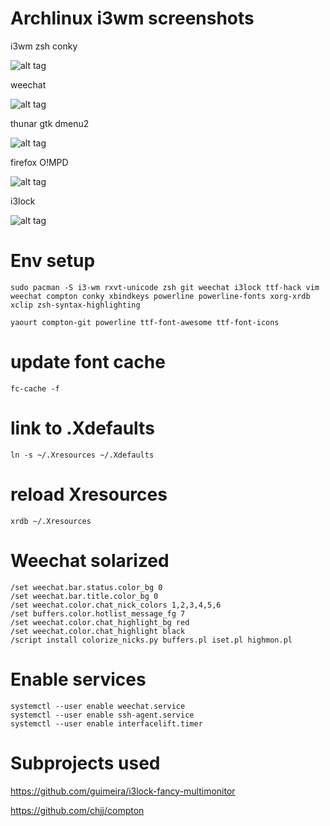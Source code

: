# Archlinux i3wm screenshots

i3wm zsh conky

![alt tag](https://github.com/eoli3n/dotfiles/blob/master/screenshots/i3wm.png)

weechat

![alt tag](https://github.com/eoli3n/dotfiles/blob/master/screenshots/weechat.png)

thunar gtk dmenu2

![alt tag](https://github.com/eoli3n/dotfiles/blob/master/screenshots/thunar.png)

firefox O!MPD

![alt tag](https://github.com/eoli3n/dotfiles/blob/master/screenshots/web.png)

i3lock

![alt tag](https://github.com/eoli3n/dotfiles/blob/master/screenshots/i3lock.png)

# Env setup
    
    sudo pacman -S i3-wm rxvt-unicode zsh git weechat i3lock ttf-hack vim weechat compton conky xbindkeys powerline powerline-fonts xorg-xrdb xclip zsh-syntax-highlighting

    yaourt compton-git powerline ttf-font-awesome ttf-font-icons

# update font cache
    
    fc-cache -f

# link to .Xdefaults
    
    ln -s ~/.Xresources ~/.Xdefaults

# reload Xresources
    
    xrdb ~/.Xresources

# Weechat solarized

    /set weechat.bar.status.color_bg 0
    /set weechat.bar.title.color_bg 0
    /set weechat.color.chat_nick_colors 1,2,3,4,5,6
    /set buffers.color.hotlist_message_fg 7
    /set weechat.color.chat_highlight_bg red
    /set weechat.color.chat_highlight black
    /script install colorize_nicks.py buffers.pl iset.pl highmon.pl

# Enable services

    systemctl --user enable weechat.service
    systemctl --user enable ssh-agent.service
    systemctl --user enable interfacelift.timer

# Subprojects used

https://github.com/guimeira/i3lock-fancy-multimonitor

https://github.com/chjj/compton
